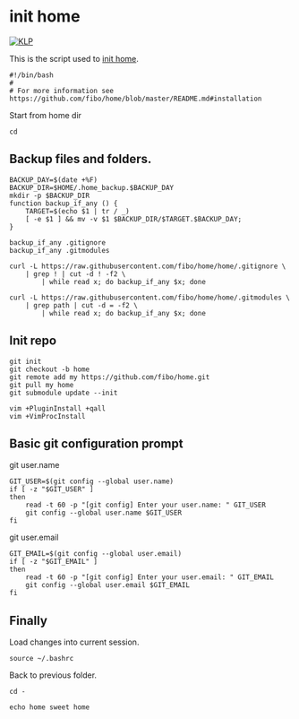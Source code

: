 # init home

[![KLP](https://img.shields.io/badge/kiss-literate-orange.svg)](http://g14n.info/kiss-literate-programming)

This is the script used to [init home](https://github.com/fibo/home/blob/master/README.md#installation).

    #!/bin/bash
    #
    # For more information see https://github.com/fibo/home/blob/master/README.md#installation
    
Start from home dir

    cd

## Backup files and folders.

    BACKUP_DAY=$(date +%F)
    BACKUP_DIR=$HOME/.home_backup.$BACKUP_DAY
    mkdir -p $BACKUP_DIR
    function backup_if_any () {
        TARGET=$(echo $1 | tr / _)
        [ -e $1 ] && mv -v $1 $BACKUP_DIR/$TARGET.$BACKUP_DAY;
    }

    backup_if_any .gitignore
    backup_if_any .gitmodules

    curl -L https://raw.githubusercontent.com/fibo/home/home/.gitignore \
        | grep ! | cut -d ! -f2 \
            | while read x; do backup_if_any $x; done

    curl -L https://raw.githubusercontent.com/fibo/home/home/.gitmodules \
        | grep path | cut -d = -f2 \
            | while read x; do backup_if_any $x; done

## Init repo

    git init
    git checkout -b home
    git remote add my https://github.com/fibo/home.git
    git pull my home
    git submodule update --init

    vim +PluginInstall +qall
    vim +VimProcInstall

## Basic git configuration prompt

git user.name

    GIT_USER=$(git config --global user.name)
    if [ -z "$GIT_USER" ]
    then
        read -t 60 -p "[git config] Enter your user.name: " GIT_USER
        git config --global user.name $GIT_USER
    fi

git user.email

    GIT_EMAIL=$(git config --global user.email)
    if [ -z "$GIT_EMAIL" ]
    then
        read -t 60 -p "[git config] Enter your user.email: " GIT_EMAIL
        git config --global user.email $GIT_EMAIL
    fi

## Finally

Load changes into current session.

    source ~/.bashrc

Back to previous folder.

    cd -

    echo home sweet home

